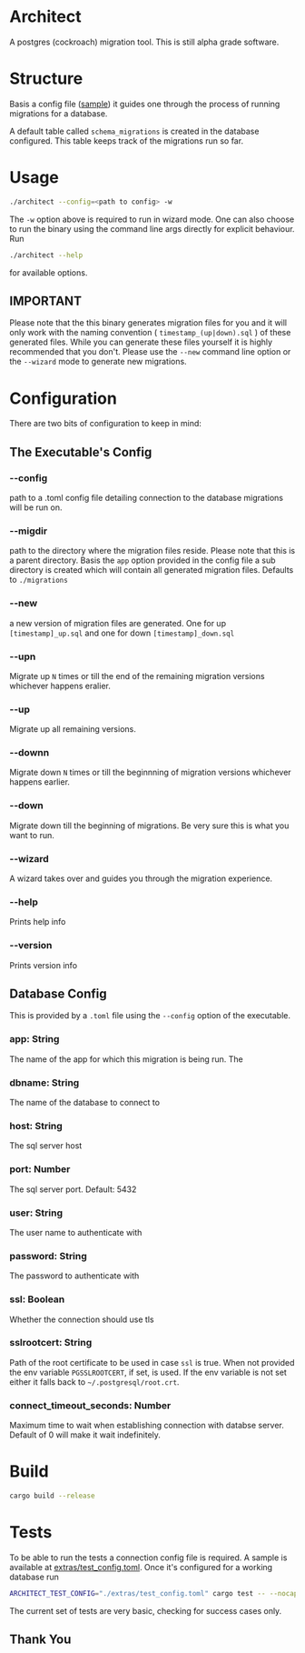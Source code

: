 # Architect

A postgres (cockroach) migration tool. This is still alpha grade software.

# Structure

Basis a config file ([sample](https://github.com/errisnil/architect/blob/main/extras/test_config.toml)) it guides one through the process of
running migrations for a database.

A default table called `schema_migrations` is created in the database configured. This
table keeps track of the migrations run so far.

# Usage

```sh
./architect --config=<path to config> -w
```

The `-w` option above is required to run in wizard mode. One can also choose to run the binary 
using the command line args directly for explicit behaviour. Run

```sh
./architect --help
```

for available options.

## IMPORTANT

Please note that the this binary generates migration files for you and it will only work with the
naming convention ( `timestamp_(up|down).sql` ) of these generated files. While you can generate
these files yourself it is highly recommended that you don't. Please use the `--new` command line
option or the `--wizard` mode to generate new migrations.

# Configuration

There are two bits of configuration to keep in mind:

## The Executable's Config

### --config
path to a .toml config file detailing connection to the database migrations will be run on.

### --migdir
path to the directory where the migration files reside. Please note that this is a
parent directory. Basis the `app` option provided in the config file a sub directory 
is created which will contain all generated migration files. Defaults to `./migrations`

### --new
a new version of migration files are generated. One for up 
`[timestamp]_up.sql` and one for down `[timestamp]_down.sql`

### --upn <N>
Migrate up `N` times or till the end of the remaining migration versions whichever happens eralier.

### --up
Migrate up all remaining versions.

### --downn <N>
Migrate down `N` times or till the beginnning of migration versions whichever happens earlier.

### --down
Migrate down till the beginning of migrations. Be very sure this is what you want to run.

### --wizard
A wizard takes over and guides you through the migration experience.

### --help
Prints help info

### --version
Prints version info

## Database Config
This is provided by a `.toml` file using the `--config` option of the executable.
### app: String
The name of the app for which this migration is being run. The 

### dbname: String
The name of the database to connect to

### host: String
The sql server host

### port: Number
The sql server port. Default: 5432

### user: String
The user name to authenticate with

### password: String
The password to authenticate with

### ssl: Boolean
Whether the connection should use tls

### sslrootcert: String
Path of the root certificate to be used in case `ssl` is true. When not provided the env 
variable `PGSSLROOTCERT`, if set, is used. If the env variable is not set either it falls back
to `~/.postgresql/root.crt`.

### connect_timeout_seconds: Number
Maximum time to wait when establishing connection with databse server. Default of 0 will make it wait indefinitely.

# Build

```sh
cargo build --release
```

# Tests

To be able to run the tests a connection config file is required. A sample is available at
[extras/test_config.toml](https://github.com/errisnil/architect/blob/main/extras/test_config.toml).
Once it's configured for a working database run

```sh
ARCHITECT_TEST_CONFIG="./extras/test_config.toml" cargo test -- --nocapture
```

The current set of tests are very basic, checking for success cases only.

## Thank You
